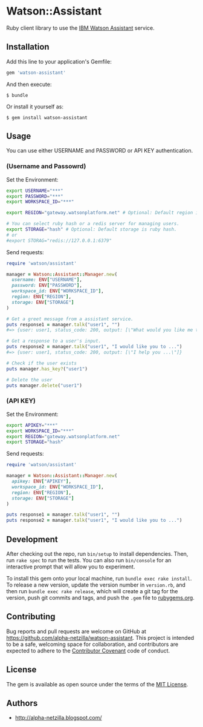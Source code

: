 # Watson::Assistant

Ruby client library to use the [IBM Watson Assistant][wc] service.

## Installation

Add this line to your application's Gemfile:

```ruby
gem 'watson-assistant'
```

And then execute:

    $ bundle

Or install it yourself as:

    $ gem install watson-assistant

## Usage
You can use either USERNAME and PASSWORD or API KEY authentication.

### (Username and Passowrd)
Set the Environment:
```sh
export USERNAME="***"
export PASSWORD="***"
export WORKSPACE_ID="***"

export REGION="gateway.watsonplatform.net" # Optional: Default region is "gateway.watsonplatform.net"

# You can select ruby hash or a redis server for managing users.
export STORAGE="hash" # Optional: Default storage is ruby hash.
# or
#export STORAG="redis://127.0.0.1:6379"
```

Send requests:
```ruby
require 'watson/assistant'

manager = Watson::Assistant::Manager.new(
  username: ENV["USERNAME"],
  password: ENV["PASSWORD"],
  workspace_id: ENV["WORKSPACE_ID"],
  region: ENV["REGION"],
  storage: ENV["STORAGE"]
)

# Get a greet message from a assistant service.
puts response1 = manager.talk("user1", "")
#=> {user: user1, status_code: 200, output: [\"What would you like me to do?\"]}

# Get a response to a user's input.
puts response2 = manager.talk("user1", "I would like you to ...")
#=> {user: user1, status_code: 200, output: [\"I help you ...\"]}

# Check if the user exists
puts manager.has_key?("user1")

# Delete the user
puts manager.delete("user1")
```

### (API KEY)
Set the Environment:
```sh
export APIKEY="***"
export WORKSPACE_ID="***"
export REGION="gateway.watsonplatform.net"
export STORAGE="hash"
```

Send requests:
```ruby
require 'watson/assistant'

manager = Watson::Assistant::Manager.new(
  apikey: ENV["APIKEY"],
  workspace_id: ENV["WORKSPACE_ID"],
  region: ENV["REGION"],
  storage: ENV["STORAGE"]
)

puts response1 = manager.talk("user1", "")
puts response2 = manager.talk("user1", "I would like you to ...")
```

## Development

After checking out the repo, run `bin/setup` to install dependencies. Then, run `rake spec` to run the tests. You can also run `bin/console` for an interactive prompt that will allow you to experiment.

To install this gem onto your local machine, run `bundle exec rake install`. To release a new version, update the version number in `version.rb`, and then run `bundle exec rake release`, which will create a git tag for the version, push git commits and tags, and push the `.gem` file to [rubygems.org](https://rubygems.org).

## Contributing

Bug reports and pull requests are welcome on GitHub at https://github.com/alpha-netzilla/watson-assistant. This project is intended to be a safe, welcoming space for collaboration, and contributors are expected to adhere to the [Contributor Covenant](http://contributor-covenant.org) code of conduct.


## License

The gem is available as open source under the terms of the [MIT License](http://opensource.org/licenses/MIT).

## Authors
* http://alpha-netzilla.blogspot.com/

[wc]: http://www.ibm.com/watson/developercloud/doc/assistant/index.html
